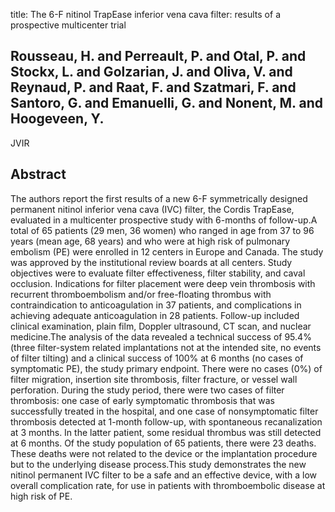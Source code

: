 title: The 6-F nitinol TrapEase inferior vena cava filter: results of a prospective multicenter trial

## Rousseau, H. and Perreault, P. and Otal, P. and Stockx, L. and Golzarian, J. and Oliva, V. and Reynaud, P. and Raat, F. and Szatmari, F. and Santoro, G. and Emanuelli, G. and Nonent, M. and Hoogeveen, Y.
JVIR


## Abstract
The authors report the first results of a new 6-F symmetrically designed permanent nitinol inferior vena cava (IVC) filter, the Cordis TrapEase, evaluated in a multicenter prospective study with 6-months of follow-up.A total of 65 patients (29 men, 36 women) who ranged in age from 37 to 96 years (mean age, 68 years) and who were at high risk of pulmonary embolism (PE) were enrolled in 12 centers in Europe and Canada. The study was approved by the institutional review boards at all centers. Study objectives were to evaluate filter effectiveness, filter stability, and caval occlusion. Indications for filter placement were deep vein thrombosis with recurrent thromboembolism and/or free-floating thrombus with contraindication to anticoagulation in 37 patients, and complications in achieving adequate anticoagulation in 28 patients. Follow-up included clinical examination, plain film, Doppler ultrasound, CT scan, and nuclear medicine.The analysis of the data revealed a technical success of 95.4% (three filter-system related implantations not at the intended site, no events of filter tilting) and a clinical success of 100% at 6 months (no cases of symptomatic PE), the study primary endpoint. There were no cases (0%) of filter migration, insertion site thrombosis, filter fracture, or vessel wall perforation. During the study period, there were two cases of filter thrombosis: one case of early symptomatic thrombosis that was successfully treated in the hospital, and one case of nonsymptomatic filter thrombosis detected at 1-month follow-up, with spontaneous recanalization at 3 months. In the latter patient, some residual thrombus was still detected at 6 months. Of the study population of 65 patients, there were 23 deaths. These deaths were not related to the device or the implantation procedure but to the underlying disease process.This study demonstrates the new nitinol permanent IVC filter to be a safe and an effective device, with a low overall complication rate, for use in patients with thromboembolic disease at high risk of PE.

